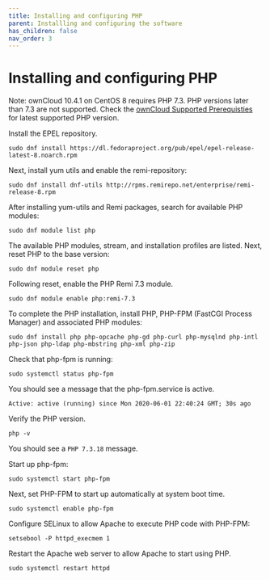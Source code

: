 ```yaml
---
title: Installing and configuring PHP
parent: Installling and configuring the software
has_children: false
nav_order: 3
---
```


# Installing and configuring PHP

Note: ownCloud 10.4.1 on CentOS 8 requires PHP 7.3. PHP versions later than 7.3 are not supported. Check the [ownCloud Supported Prerequisties](https://doc.ownCloud.com/server/10.2/admin_manual/installation/system_requirements.html) for latest supported PHP version. 

Install the EPEL repository.

	sudo dnf install https://dl.fedoraproject.org/pub/epel/epel-release-latest-8.noarch.rpm

Next, install yum utils and enable the remi-repository:

	sudo dnf install dnf-utils http://rpms.remirepo.net/enterprise/remi-release-8.rpm

After installing yum-utils and Remi packages, search for available PHP modules:
	
	sudo dnf module list php

The available PHP modules, stream, and installation profiles are listed. Next, reset PHP to the base version:

	sudo dnf module reset php

Following reset, enable the PHP Remi 7.3 module. 
	
	sudo dnf module enable php:remi-7.3

To complete the PHP installation, install PHP, PHP-FPM (FastCGI Process Manager) and associated PHP modules: 

	sudo dnf install php php-opcache php-gd php-curl php-mysqlnd php-intl php-json php-ldap php-mbstring php-xml php-zip

Check that php-fpm is running:

	sudo systemctl status php-fpm

You should see a message that the php-fpm.service is active.  

`Active: active (running) since Mon 2020-06-01 22:40:24 GMT; 30s ago`

Verify the PHP version.

	php -v 

You should see a `PHP 7.3.18` message. 

Start up php-fpm:

	sudo systemctl start php-fpm

Next, set PHP-FPM to start up automatically at system boot time.

	sudo systemctl enable php-fpm

Configure SELinux to allow Apache to execute PHP code with PHP-FPM:
	
	setsebool -P httpd_execmem 1

Restart the Apache web server to allow Apache to start using PHP.
	
	sudo systemctl restart httpd
